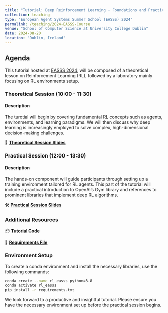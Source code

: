 ```yaml
---
title: "Tutorial: Deep Reinforcement Learning - Foundations and Practical Environment Setup for Real-World Applications"
collection: teaching
type: "European Agent Systems Summer School (EASSS) 2024"
permalink: /teaching/2024-EASSS-Course
venue: "School of Computer Science at University College Dublin"
date: 2024-08-20
location: "Dublin, Ireland"
---
```





## Agenda

This tutorial hosted at [EASSS 2024](https://euramas.github.io/easss2024/), will be composed of a theoretical lesson on Reinforcement Learning (RL), followed by a laboratory mainly focusing on RL environments setup.

### Theoretical Session (10:00 - 11:30)

#### Description
The turotial will begin by covering fundamental RL concepts such as agents, environments, and learning paradigms. We will then discuss why deep learning is increasingly employed to solve complex, high-dimensional decision-making challenges.

📑 **[Theoretical Session Slides](link_to_theoretical_slides)**

### Practical Session (12:00 - 13:30)

#### Description
The hands-on component will guide participants through setting up a training environment tailored for RL agents. This part of the tutorial will include a practical introduction to OpenAI’s Gym library and references to prominent libraries that implement deep RL algorithms.

🛠️ **[Practical Session Slides](terranovafr.github.io)**

### Additional Resources

📦 **[Tutorial Code](terranovafr.github.io)**

📄 **[Requirements File](terranovafr.github.io)**

### Environment Setup
To create a conda environment and install the necessary libraries, use the following commands:

```bash
conda create --name rl_easss python=3.8
conda activate rl_easss
pip install -r requirements.txt
```

We look forward to a productive and insightful tutorial. Please ensure you have the necessary environment set up before the practical session begins.

